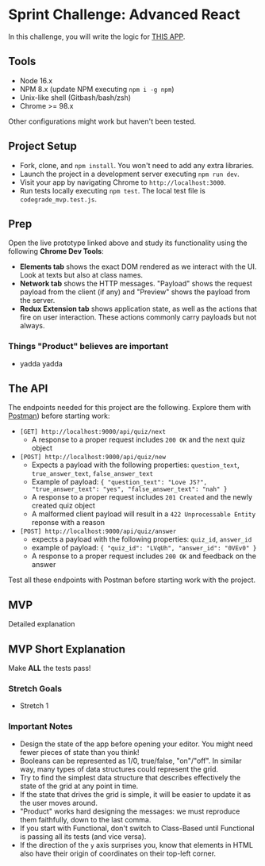 # Sprint Challenge: Advanced React

In this challenge, you will write the logic for [THIS APP](https://advanced-state-wheel.herokuapp.com/).

## Tools

- Node 16.x
- NPM 8.x (update NPM executing `npm i -g npm`)
- Unix-like shell (Gitbash/bash/zsh)
- Chrome >= 98.x

Other configurations might work but haven't been tested.

## Project Setup

- Fork, clone, and `npm install`. You won't need to add any extra libraries.
- Launch the project in a development server executing `npm run dev`.
- Visit your app by navigating Chrome to `http://localhost:3000`.
- Run tests locally executing `npm test`. The local test file is `codegrade_mvp.test.js`.

## Prep

Open the live prototype linked above and study its functionality using the following **Chrome Dev Tools**:

- **Elements tab** shows the exact DOM rendered as we interact with the UI. Look at texts but also at class names.
- **Network tab** shows the HTTP messages. "Payload" shows the request payload from the client (if any) and "Preview" shows the payload from the server.
- **Redux Extension tab** shows application state, as well as the actions that fire on user interaction. These actions commonly carry payloads but not always.

### Things "Product" believes are important

- yadda yadda

## The API

The endpoints needed for this project are the following. Explore them with [Postman](https://www.postman.com/downloads/)) before starting work:

- `[GET] http://localhost:9000/api/quiz/next`
  - A response to a proper request includes `200 OK` and the next quiz object
- `[POST] http://localhost:9000/api/quiz/new`
  - Expects a payload with the following properties: `question_text`, `true_answer_text`, `false_answer_text`
  - Example of payload: `{ "question_text": "Love JS?", "true_answer_text": "yes", "false_answer_text": "nah" }`
  - A response to a proper request includes `201 Created` and the newly created quiz object
  - A malformed client payload will result in a `422 Unprocessable Entity` reponse with a reason
- `[POST] http://localhost:9000/api/quiz/answer`
  - expects a payload with the following properties: `quiz_id`, `answer_id`
  - example of payload: `{ "quiz_id": "LVqUh", "answer_id": "0VEv0" }`
  - A response to a proper request includes `200 OK` and feedback on the answer

Test all these endpoints with Postman before starting work with the project.

## MVP

Detailed explanation

## MVP Short Explanation

Make **ALL** the tests pass!

### Stretch Goals

- Stretch 1

### Important Notes

- Design the state of the app before opening your editor. You might need fewer pieces of state than you think!
- Booleans can be represented as 1/0, true/false, "on"/"off". In similar way, many types of data structures could represent the grid.
- Try to find the simplest data structure that describes effectively the state of the grid at any point in time.
- If the state that drives the grid is simple, it will be easier to update it as the user moves around.
- "Product" works hard designing the messages: we must reproduce them faithfully, down to the last comma.
- If you start with Functional, don't switch to Class-Based until Functional is passing all its tests (and vice versa).
- If the direction of the `y` axis surprises you, know that elements in HTML also have their origin of coordinates on their top-left corner.
